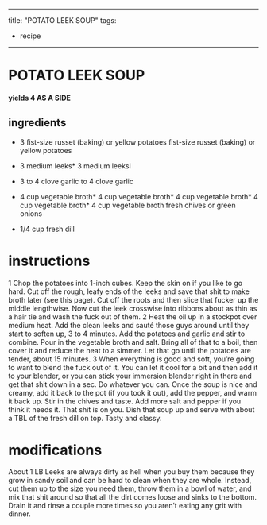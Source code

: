 

	
---
title: "POTATO LEEK SOUP"
tags:
  - recipe
---
# POTATO LEEK SOUP
#### yields 4 AS A SIDE
## ingredients
* 3 fist-size russet (baking) or yellow potatoes fist-size russet (baking) or yellow potatoes
* 3 medium leeks* 3 medium leeksl

* 3 to 4 clove garlic to 4 clove garlic
* 4 cup vegetable broth* 4 cup vegetable broth* 4 cup vegetable broth* 4 cup vegetable broth* 4 cup vegetable broth fresh chives or green onions

* 1/4 cup fresh dill

# instructions
1 Chop the potatoes into 1-inch cubes. Keep the skin on if you like to go hard. Cut off the
rough, leafy ends of the leeks and save that shit to make broth later (see this page). Cut off the
roots and then slice that fucker up the middle lengthwise. Now cut the leek crosswise into
ribbons about as thin as a hair tie and wash the fuck out of them.
2 Heat the oil up in a stockpot over medium heat. Add the clean leeks and sauté those guys
around until they start to soften up, 3 to 4 minutes. Add the potatoes and garlic and stir to
combine. Pour in the vegetable broth and salt. Bring all of that to a boil, then cover it and
reduce the heat to a simmer. Let that go until the potatoes are tender, about 15 minutes.
3 When everything is good and soft, you’re going to want to blend the fuck out of it. You can
let it cool for a bit and then add it to your blender, or you can stick your immersion blender
right in there and get that shit down in a sec. Do whatever you can. Once the soup is nice and
creamy, add it back to the pot (if you took it out), add the pepper, and warm it back up. Stir in
the chives and taste. Add more salt and pepper if you think it needs it. That shit is on you.
Dish that soup up and serve with about a TBL of the fresh dill on top. Tasty and classy.

# modifications

About 1 LB
 Leeks are always dirty as hell when you buy them because they grow in sandy soil and can be hard to clean
when they are whole. Instead, cut them up to the size you need them, throw them in a bowl of water, and mix that
shit around so that all the dirt comes loose and sinks to the bottom. Drain it and rinse a couple more times so you
aren’t eating any grit with dinner.
	


